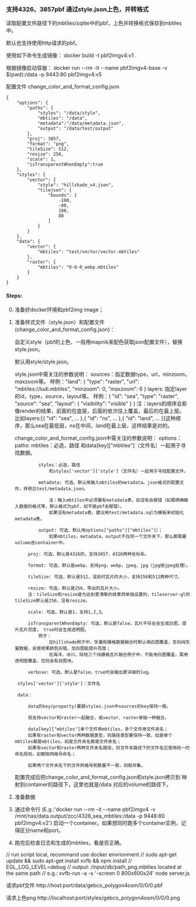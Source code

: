 ### 支持4326、3857pbf 通过style.json上色，并转格式
读取配置文件路径下的mbtiles/sqlite中的pbf，上色并转换格式保存到mbtiles中。

默认也支持使用http请求的pbf。

使用如下命令生成镜像：
docker build -t pbf2imgv4:v1 .

根据镜像启动容器：
docker run --rm -it --name pbf2imgv4-base -v $(pwd):/data -p 9443:80 pbf2imgv4:v5

配置文件
change_color_and_format_config.json
```
{
    "options": {
        "paths": {
            "styles": "/data/style",
            "mbtiles": "/data",
            "metadata":"/data/metadata.json",
            "output": "/data/test/output"
        },
        "proj": 3857,
        "format": "png",
        "tileSize": 512,
        "resize": 256,
        "scale": 1,
        "isTransparentWhenEmpty":true
    },
    "styles": {
        "vector": {
            "style": "hillshade_v4.json",
            "tilejson": {
                "bounds": [
                    -180,
                    -80,
                    180,
                    80
                ]
            }
        }
    },
    "data": {
        "vector": {
            "mbtiles": "test/vector/vector.mbtiles"
        },
        "raster": {
            "mbtiles": "0-0-0_webp.mbtiles"
        }
    }
}
```


#### Steps:
0. 准备好docker环境和pbf2img image；

1. 准备样式文件（style.json）和配置文件(change_color_and_format_config.json)：

    自定义style（pbf的上色，一般用mapnik来配色获取json配置文件），替换style.json。

    默认用style/style.json。

    style.json中需关注的参数说明：
        sources：指定数据type，url，minzoom，maxzoom等。
                样例："land": {
                    "type": "raster",
                    "url": "mbtiles://ludi.mbtiles", <!-- // 本地源用这个 -->
                    <!-- http源用这个： "tiles": ["http://10.1.108.201:8888/tile/noglacier/{z}/{x}/{y}"], -->
                    "minzoom": 0,
                    "maxzoom": 6
                }
        layers: 指定layer的id，type，source，layout等。
            样例：{
                "id": "sea",
                "type": "raster",
                "source": "sea",
                "layout": {
                    "visibility": "visible"
                }
            }
            注：layers的顺序会影像render的结果，前面的在底层，后面的依次往上覆盖，最后的在最上层。
                比如layers:[{
                "id": "sea",
                ...
                },{
                "id": "ns",
                ...
                },{
                "id": "land",
                ...
                }]这种顺序，那么sea在最低层，ns在中间，land在最上层，这样结果是对的。

    change_color_and_format_config.json中需关注的参数说明：
        options：
            paths:
                mbtiles：必选，路径
                    和data[key]["mbtiles"]（文件名）一起用于寻找数据。

                styles：必选，路径
                    和styles['vector']['style']（文件名）一起用于寻找配置文件。

                metadata: 可选，默认用输入mbtiles的metadata。json格式的配置文件，样例见test/metadata.json。

                    注：输入mbtiles中必须要有metadata表，如没有会报错（如需明确输入数据的格式等，默认格式为pbf，如不是pbf会报错）。
                    如果没有metadata表，建议用test/metadata.sql为模板来初始化metadata表。

                output: 可选，默认用options["paths"]["mbtiles"]）；
                    如果mbtiles，metadata，output不在同一个文件夹下，那么都需要volume进container中。

            proj: 可选，默认是4326的，支持3857，4326两种坐标系。

            format: 可选，默认是webp，支持png，webp，jpeg，jpg（jpg按jpeg处理）。

            tileSize: 可选，默认是512，渲染时瓦片的大小，支持256和512两种尺寸。

            resize: 可选，默认是256，导出的瓦片大小。
            注：tileSize和resize是为达到更清晰的效果而单独设置的，tileserver-gl的tileSize默认是256，没有resize。

            scale: 可选，默认是1，支持1,2,3。

            isTransparentWhenEmpty: 可选，默认是false，瓦片不存在会生成白图，提升瓦片亮度， true时会生成透明图。
                例子：
                    在hillshade例子中，矢量和栅格数据融合时默认用白图覆盖，否则纯矢量数据，会使效果颜色灰暗，加白图能提升亮度；
                    在海洋，冰川，陆地三个纯栅格瓦片融合例子中，不能用白图覆盖，需用透明图覆盖，否则会有白图块。

            verbose: 可选，默认是false，true时会输出更详细的log。

        styles['vector']['style']：文件名

        data：

            data的key(property)要跟styles.json中sources的key保持一致。
            
            现支持vector和raster一起融合，或vector、raster单独一种融合。

            data[key]["mbtiles"]单个文件用mbtiles，多个文件用文件夹名；
            如果有raster和vector两种数据类型，则路径类型要保持一致，如是单个mbtiles都是mbtiles，如是文件夹名都是文件夹名；
            如果有vector和raster两种文件夹名路径，则文件夹路径下的文件名应使用统一的命名规则，如都按网格号命名；

            如果两个文件夹名下的文件网格号和数量不一致，则取并集。

    配置完成后把change_color_and_format_config.json和style.json拷贝到 映射到container的路径下，这里也就是/data 对应的volume的路径下。

2. 准备数据

3. 通过命令行 (E.g.:'docker run --rm -it --name pbf2imgv4 -v /mnt/nas/data.output/zcc/4326_sea_mbtiles:/data -p 9448:80 pbf2imgv4:v2')
    启动一个container。如果想同时跑多个container实例，记得区分name和port。

4. 跑完后检查日志和生成的mbtiles，看是否正确。

// run script local, recommand use docker envrionment
// sudo apt-get update && sudo apt-get install xvfb && npm install
// EGL_LOG_LEVEL=debug
// output: /input/db/path_png.mbtiles located at the same path
// e.g.: xvfb-run -a -s '-screen 0 800x600x24' node server.js

请求pbf文件
http://host:port/data/gebco_polygon4osm/0/0/0.pbf

请求上色png
http://localhost:port/styles/gebco_polygon4osm/0/0/0.png

